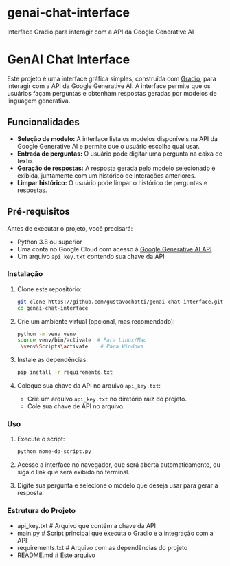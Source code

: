 # genai-chat-interface
Interface Gradio para interagir com a API da Google Generative AI

# GenAI Chat Interface

Este projeto é uma interface gráfica simples, construída com [Gradio](https://gradio.app/), para interagir com a API da Google Generative AI. A interface permite que os usuários façam perguntas e obtenham respostas geradas por modelos de linguagem generativa.

## Funcionalidades

- **Seleção de modelo:** A interface lista os modelos disponíveis na API da Google Generative AI e permite que o usuário escolha qual usar.
- **Entrada de perguntas:** O usuário pode digitar uma pergunta na caixa de texto.
- **Geração de respostas:** A resposta gerada pelo modelo selecionado é exibida, juntamente com um histórico de interações anteriores.
- **Limpar histórico:** O usuário pode limpar o histórico de perguntas e respostas.

## Pré-requisitos

Antes de executar o projeto, você precisará:

- Python 3.8 ou superior
- Uma conta no Google Cloud com acesso à [Google Generative AI API](https://cloud.google.com/generative-ai)
- Um arquivo `api_key.txt` contendo sua chave da API

### Instalação

1. Clone este repositório:
    ```bash
    git clone https://github.com/gustavochotti/genai-chat-interface.git
    cd genai-chat-interface
    ```

2. Crie um ambiente virtual (opcional, mas recomendado):
    ```bash
    python -m venv venv
    source venv/bin/activate  # Para Linux/Mac
    .\venv\Scripts\activate    # Para Windows
    ```

3. Instale as dependências:
    ```bash
    pip install -r requirements.txt
    ```

4. Coloque sua chave da API no arquivo `api_key.txt`:
    - Crie um arquivo `api_key.txt` no diretório raiz do projeto.
    - Cole sua chave de API no arquivo.

### Uso

1. Execute o script:
    ```bash
    python nome-do-script.py
    ```

2. Acesse a interface no navegador, que será aberta automaticamente, ou siga o link que será exibido no terminal.

3. Digite sua pergunta e selecione o modelo que deseja usar para gerar a resposta.

### Estrutura do Projeto
- api_key.txt # Arquivo que contém a chave da API
- main.py # Script principal que executa o Gradio e a integração com a API
- requirements.txt # Arquivo com as dependências do projeto
- README.md # Este arquivo

